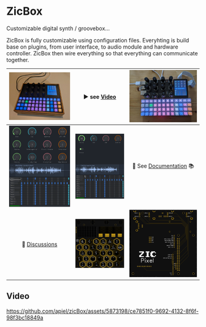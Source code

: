 # ZicBox

Customizable digital synth / groovebox...

ZicBox is fully customizable using configuration files. Everyhting is build base on plugins, from user interface, to audio module and hardware controller. ZicBox then wire everything so that everything can communicate together.

| <img src='https://github.com/apiel/zicBox/blob/main/images/zicpad.png?raw=true' width='480'> | :arrow_forward: see [Video](https://github.com/apiel/zicBox/#Video) | [<img src='https://github.com/apiel/zicBox/blob/main/images/proto2.png?raw=true' width='480'>](https://github.com/apiel/zicBox/blob/main/images/proto2.jpg?raw=true) | 
| :---:   | :---: | :---: |
| <img src='https://github.com/apiel/zicBox/blob/main/images/demo3.png?raw=true' width='480'> | <img src='https://github.com/apiel/zicBox/blob/main/images/demo4.png?raw=true' width='480'> | :book: See [Documentation](https://github.com/apiel/zicBox/wiki/01-Getting-started) :books: | 
| :speech_balloon: [Discussions](https://github.com/apiel/zicBox/discussions) | <img src='https://github.com/apiel/zicBox/blob/main/images/pixel.png?raw=true' width='480'> | <img src='https://github.com/apiel/zicBox/blob/main/images/pixel_back.png?raw=true' width='480'> | 

## Video

https://github.com/apiel/zicBox/assets/5873198/ce7851f0-9692-4132-8f6f-98f3bc18849a
